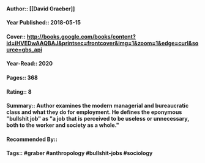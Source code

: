 #### Author:: [[David Graeber]]
#### Year Published:: 2018-05-15
#### Cover:: http://books.google.com/books/content?id=iHVEDwAAQBAJ&printsec=frontcover&img=1&zoom=1&edge=curl&source=gbs_api
#### Year-Read:: 2020
#### Pages:: 368
#### Rating:: 8
#### Summary:: Author examines the modern managerial and bureaucratic class and what they do for employment. He defines the eponymous "bullshit job" as "a job that is perceived to be useless or unnecessary, both to the worker and society as a whole."
#### Recommended By::
#### Tags:: #graber #anthropology #bullshit-jobs  #sociology 


